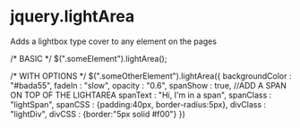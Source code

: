 jquery.lightArea
================

Adds a lightbox type cover to any element on the pages

/* BASIC */
$(".someElement").lightArea();

/* WITH OPTIONS */
$(".someOtherElement").lightArea({
	backgroundColor : "#bada55",
	fadeIn : "slow",
	opacity : "0.6",
	spanShow : true, //ADD A SPAN ON TOP OF THE LIGHTAREA
	spanText : "Hi, I'm in a span",
	spanClass : "lightSpan",
	spanCSS : {padding:40px, border-radius:5px},
	divClass : "lightDiv",
	divCSS : {border:"5px solid #f00"}
})